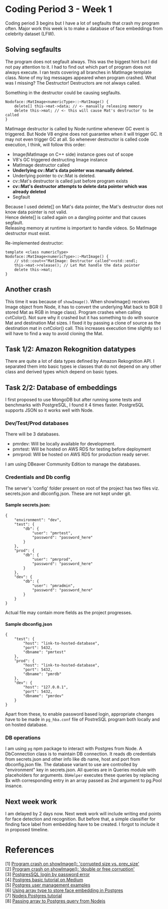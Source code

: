 # Coding Period 3 - Week 1
Coding period 3 begins but I have a lot of segfaults that crash my program often. Major work this week is to make a database of face embeddings from celebrity dataset (LFW).
## Solving segfaults
The program does not segfault always. 
This was the biggest hint but I did not pay attention to it. 
I had to find out which part of program does not always execute. I ran tests covering all branches in MatImage template class.
None of my log messages appeared when program crashed. 
What was I missing? The Destructor! Destructors are not always called. 

Something in the destructor could be causing segfaults.
```
Nodoface::MatImage<numericType>::~MatImage() {
    delete[] this->mat->data; // <- manually releasing memory
    delete this->mat; // <- this will cause Mat's destructor to be called
}
```
MatImage destructor is called by Node runtime whenever GC event is triggered. 
But Node V8 engine does not guarantee when it will trigger GC. It may not even trigger GC at all.
So whenever destructor is called code execution, I think, will follow this order:
- Image(MatImage on C++ side) instance goes out of scope
- V8's GC triggered destructing Image instance
- MatImage destructor called
- **Underlying cv::Mat's data pointer was manually deleted.**
- Underlying pointer to cv::Mat is deleted.
- cv::Mat's destructor is called just before program exists
- **cv::Mat's destructor attempts to delete data pointer which was already deleted**
- Segfault      

Because I used delete[] on Mat's data pointer, the Mat's destructor does not know data pointer is not valid.        
Hence delete[] is called again on a dangling pointer and that causes segfault.      
Releasing memory at runtime is important to handle videos. So MatImage destructor must exist.     

Re-implemented destructor:
```
template <class numericType>
Nodoface::MatImage<numericType>::~MatImage() {
    // std::cout<<"MatImage: Destructor called"<<std::endl;
    this->mat->release(); // Let Mat handle the data pointer
    delete this->mat;
}
```
## Another crash
This time it was because of `showImage()`. 
When showImage() receives Image object from Node, it has to convert the underlying Mat back to BGR (I stored Mat as RGB in Image class). 
Program crashes when calling cvtColor(). Not sure why it crashed but it has something to do with source Mat and destination Mat sizes. 
I fixed it by passing a clone of source as the destination mat in cvtColor() call.
This increases execution time slightly so I will have to find a way to avoid cloning the Mat.

## Task 1/2: Amazon Rekognition datatypes
There are quite a lot of data types defined by Amazon Rekognition API.
I separated them into basic types ie classes that do not depend on any other class and derived types which depend on basic types.

## Task 2/2: Database of embeddings
I first proposed to use MongoDB but after running some tests and benchmarks with PostgreSQL, I found it 4 times faster. PostgreSQL supports JSON so it works well with Node.
### Dev/Test/Prod databases
There will be 3 databases.
- pmrdev: Will be locally available for development.
- pmrtest: Will be hosted on AWS RDS for testing before deployment
- pmrprod: WIll be hosted on AWS RDS for production ready server.

I am using DBeaver Community Edition to manage the databases.

### Credentials and Db config
The server's 'config' folder present on root of the project has two files viz. secrets.json and dbconfig.json. 
These are not kept under git.
#### Sample secrets.json:
```
{
    "environment": "dev",
    "test": {
        "db": {
            "user": "pmrtest",
            "password": "password_here"
        }
    },
    "prod": {
        "db": {
            "user": "pmrprod",
            "password": "password_here"
        }
    },
    "dev": {
        "db": {
            "user": "pmradmin",
            "password": "password_here"
        }
    }
}
```
Actual file may contain more fields as the project progresses.
#### Sample dbconfig.json
```
{
    "test": {
        "host": "link-to-hosted-database",
        "port": 5432,
        "dbname": "pmrtest"
    },
    "prod": {
        "host": "link-to-hosted-database",
        "port": 5432,
        "dbname": "pmrdb"
    },
    "dev": {
        "host": "127.0.0.1",
        "port": 5432,
        "dbname": "pmrdev"
    }
}
```
Apart from these, to enable password based login, appropriate changes have to be made in `pg_hba.conf` file of PostreSQL program both locally and on hosted database.
### DB operations
I am using `pg` npm package to interact with Postgres from Node. A DbConnection class is to maintain DB connection.
It reads db credentials from secrets.json and other info like db name, host and port from dbconfig.json file. 
The database variant to use are controlled by "environment" key in secrets.json.
All queries are in Queries module with placeholders for arguments. `DbHelper` executes these queries by replacing $x with corresponding entry in an array passed as 2nd argument to pg.Pool insance.

## Next week work
I am delayed by 2 days now. Next week work will include writing end points for face detection and recognition. But before that, a simple classifier for finding face label from embedding have to be created. I forgot to include it in proposed timeline.

# References

[1] [Program crash on showImage(): 'corrupted size vs. prev_size'](https://stackoverflow.com/questions/49628615/understanding-corrupted-size-vs-prev-size-glibc-error)     
[2] [Program crash on showImage(): 'double or free corruption'](https://stackoverflow.com/questions/2902064/how-to-track-down-a-double-free-or-corruption-error)   
[3] [PostgresSQL login by password error](https://stackoverflow.com/questions/18664074/getting-error-peer-authentication-failed-for-user-postgres-when-trying-to-ge)    
[4] [Postgres basic tutorial on Medium](https://medium.com/coding-blocks/creating-user-database-and-adding-access-on-postgresql-8bfcd2f4a91e)   
[5] [Postgres user management examples](https://www.ntchosting.com/encyclopedia/databases/postgresql/create-user/#Create_a_user_with_the_command_line)      
[6] [Using array type to store face embedding in Postgres](https://www.postgresql.org/docs/9.1/arrays.html)     
[7] [Nodejs Postgres tutorial](https://blog.logrocket.com/setting-up-a-restful-api-with-node-js-and-postgresql-d96d6fc892d8/)   
[8] [Passing array to Postgres query from Nodejs](https://stackoverflow.com/questions/52091628/pass-array-to-postgresql-query-nodejs)
